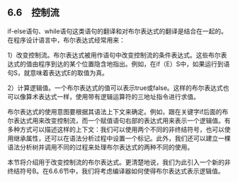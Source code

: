 ## 6.6　控制流

if-else语句、while语句这类语句的翻译和对布尔表达式的翻译是结合在一起的。在程序设计语言中，布尔表达式经常用来：

1）改变控制流。布尔表达式被用作语句中改变控制流的条件表达式。这些布尔表达式的值由程序到达的某个位置隐含地指出。例如，在if（E）S中，如果运行到语句S，就意味着表达式E的取值为真。

2）计算逻辑值。一个布尔表达式的值可以表示true或false。这样的布尔表达式也可以像算术表达式一样，使用带有逻辑运算符的三地址指令进行求值。

布尔表达式的使用意图要根据其语法上下文来确定。例如，跟在关键字if后面的布尔表达式用来改变控制流，而一个赋值语句右部的表达式用来表示一个逻辑值。有多种方式可以描述这样的上下文：我们可以使用两个不同的非终结符号，也可以使用继承属性，还可以在语法分析过程中设置一个标记。此外，我们还可以建立一棵语法分析树并调用不同的过程来处理布尔表达式的两种不同的使用。

本节将介绍用于改变控制流的布尔表达式。更清楚地说，我们为此引入一个新的非终结符号B。在6.6.6节中，我们将考虑编译器如何使得布尔表达式表示逻辑值。